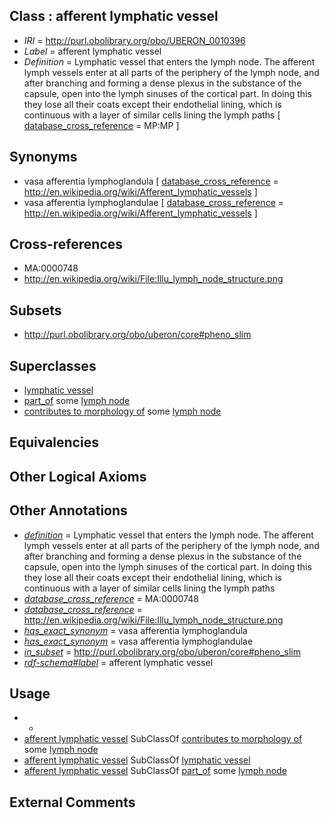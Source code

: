 
## Class : afferent lymphatic vessel

 * *IRI* = http://purl.obolibrary.org/obo/UBERON_0010396
 * *Label* = afferent lymphatic vessel
 * *Definition* = Lymphatic vessel that enters the lymph node. The afferent lymph vessels enter at all parts of the periphery of the lymph node, and after branching and forming a dense plexus in the substance of the capsule, open into the lymph sinuses of the cortical part. In doing this they lose all their coats except their endothelial lining, which is continuous with a layer of similar cells lining the lymph paths [ [database_cross_reference](../../ef/oboInOwl#hasDbXref.md) = MP:MP ]

## Synonyms

 * vasa afferentia lymphoglandula [ [database_cross_reference](../../ef/oboInOwl#hasDbXref.md) = http://en.wikipedia.org/wiki/Afferent_lymphatic_vessels ]
 * vasa afferentia lymphoglandulae [ [database_cross_reference](../../ef/oboInOwl#hasDbXref.md) = http://en.wikipedia.org/wiki/Afferent_lymphatic_vessels ]

## Cross-references

 * MA:0000748
 * http://en.wikipedia.org/wiki/File:Illu_lymph_node_structure.png

## Subsets

 * http://purl.obolibrary.org/obo/uberon/core#pheno_slim

## Superclasses

 * [lymphatic vessel](../../UBERON/73/UBERON_0001473.md)
 * [part_of](../../BFO/50/BFO_0000050.md) some [lymph node](../../UBERON/29/UBERON_0000029.md)
 * [contributes to morphology of](../../RO/33/RO_0002433.md) some [lymph node](../../UBERON/29/UBERON_0000029.md)

## Equivalencies


## Other Logical Axioms


## Other Annotations

 * *[definition](../../IAO/15/IAO_0000115.md)* = Lymphatic vessel that enters the lymph node. The afferent lymph vessels enter at all parts of the periphery of the lymph node, and after branching and forming a dense plexus in the substance of the capsule, open into the lymph sinuses of the cortical part. In doing this they lose all their coats except their endothelial lining, which is continuous with a layer of similar cells lining the lymph paths
 * *[database_cross_reference](../../ef/oboInOwl#hasDbXref.md)* = MA:0000748
 * *[database_cross_reference](../../ef/oboInOwl#hasDbXref.md)* = http://en.wikipedia.org/wiki/File:Illu_lymph_node_structure.png
 * *[has_exact_synonym](../../ym/oboInOwl#hasExactSynonym.md)* = vasa afferentia lymphoglandula
 * *[has_exact_synonym](../../ym/oboInOwl#hasExactSynonym.md)* = vasa afferentia lymphoglandulae
 * *[in_subset](../../et/oboInOwl#inSubset.md)* = http://purl.obolibrary.org/obo/uberon/core#pheno_slim
 * *[rdf-schema#label](../../el/rdf-schema#label.md)* = afferent lymphatic vessel

## Usage

 * -
 * [afferent lymphatic vessel](../../UBERON/96/UBERON_0010396.md) SubClassOf [contributes to morphology of](../../RO/33/RO_0002433.md) some [lymph node](../../UBERON/29/UBERON_0000029.md)
 * [afferent lymphatic vessel](../../UBERON/96/UBERON_0010396.md) SubClassOf [lymphatic vessel](../../UBERON/73/UBERON_0001473.md)
 * [afferent lymphatic vessel](../../UBERON/96/UBERON_0010396.md) SubClassOf [part_of](../../BFO/50/BFO_0000050.md) some [lymph node](../../UBERON/29/UBERON_0000029.md)

## External Comments

